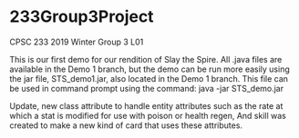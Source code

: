 # 233Group3Project
CPSC 233 2019 Winter Group 3 L01

This is our first demo for our rendition of Slay the Spire. All .java files are available in the Demo 1 branch, 
but the demo can be run more easily using the jar file, STS_demo1.jar, also located in the Demo 1 branch. 
This file can be used in command prompt using the command: java -jar STS_demo.jar

Update, new class attribute to handle entity attributes such as the rate at which a stat is modified for use with poison or health regen,
And skill was created to make a new kind of card that uses these attributes.
